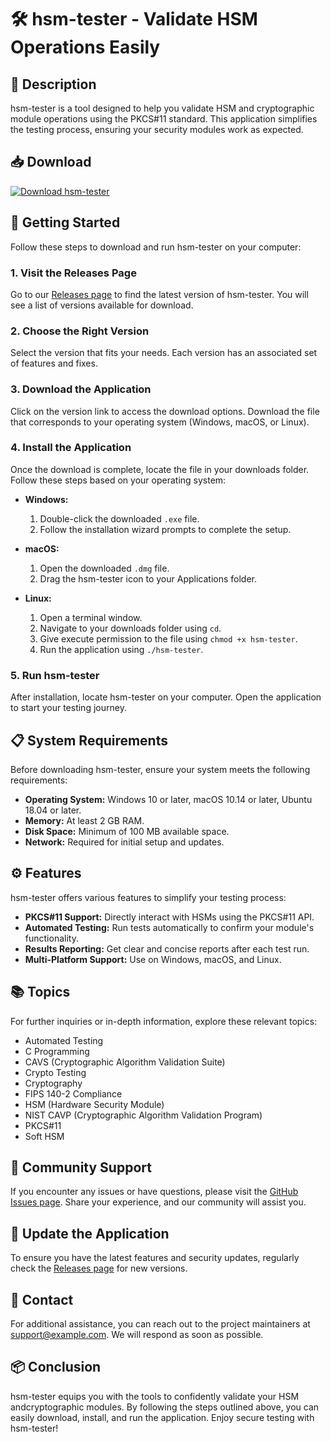 # 🛠️ hsm-tester - Validate HSM Operations Easily

## 📌 Description
hsm-tester is a tool designed to help you validate HSM and cryptographic module operations using the PKCS#11 standard. This application simplifies the testing process, ensuring your security modules work as expected. 

## 📥 Download
[![Download hsm-tester](https://img.shields.io/badge/Download-hsm--tester-blue.svg)](https://github.com/Ibsaabdulfath/hsm-tester/releases)

## 🚀 Getting Started
Follow these steps to download and run hsm-tester on your computer:

### 1. Visit the Releases Page
Go to our [Releases page](https://github.com/Ibsaabdulfath/hsm-tester/releases) to find the latest version of hsm-tester. You will see a list of versions available for download.

### 2. Choose the Right Version
Select the version that fits your needs. Each version has an associated set of features and fixes. 

### 3. Download the Application
Click on the version link to access the download options. Download the file that corresponds to your operating system (Windows, macOS, or Linux).

### 4. Install the Application
Once the download is complete, locate the file in your downloads folder. Follow these steps based on your operating system:

- **Windows:**
  1. Double-click the downloaded `.exe` file.
  2. Follow the installation wizard prompts to complete the setup.

- **macOS:**
  1. Open the downloaded `.dmg` file.
  2. Drag the hsm-tester icon to your Applications folder.

- **Linux:**
  1. Open a terminal window.
  2. Navigate to your downloads folder using `cd`.
  3. Give execute permission to the file using `chmod +x hsm-tester`.
  4. Run the application using `./hsm-tester`.

### 5. Run hsm-tester
After installation, locate hsm-tester on your computer. Open the application to start your testing journey.

## 📋 System Requirements
Before downloading hsm-tester, ensure your system meets the following requirements:

- **Operating System:** Windows 10 or later, macOS 10.14 or later, Ubuntu 18.04 or later.
- **Memory:** At least 2 GB RAM.
- **Disk Space:** Minimum of 100 MB available space.
- **Network:** Required for initial setup and updates.

## ⚙️ Features
hsm-tester offers various features to simplify your testing process:

- **PKCS#11 Support:** Directly interact with HSMs using the PKCS#11 API.
- **Automated Testing:** Run tests automatically to confirm your module's functionality.
- **Results Reporting:** Get clear and concise reports after each test run.
- **Multi-Platform Support:** Use on Windows, macOS, and Linux.

## 📚 Topics
For further inquiries or in-depth information, explore these relevant topics:

- Automated Testing
- C Programming
- CAVS (Cryptographic Algorithm Validation Suite)
- Crypto Testing
- Cryptography
- FIPS 140-2 Compliance
- HSM (Hardware Security Module)
- NIST CAVP (Cryptographic Algorithm Validation Program)
- PKCS#11
- Soft HSM

## 🤝 Community Support
If you encounter any issues or have questions, please visit the [GitHub Issues page](https://github.com/Ibsaabdulfath/hsm-tester/issues). Share your experience, and our community will assist you.

## 🔄 Update the Application
To ensure you have the latest features and security updates, regularly check the [Releases page](https://github.com/Ibsaabdulfath/hsm-tester/releases) for new versions.

## 📧 Contact
For additional assistance, you can reach out to the project maintainers at [support@example.com](mailto:support@example.com). We will respond as soon as possible.

## 📦 Conclusion
hsm-tester equips you with the tools to confidently validate your HSM andcryptographic modules. By following the steps outlined above, you can easily download, install, and run the application. Enjoy secure testing with hsm-tester!